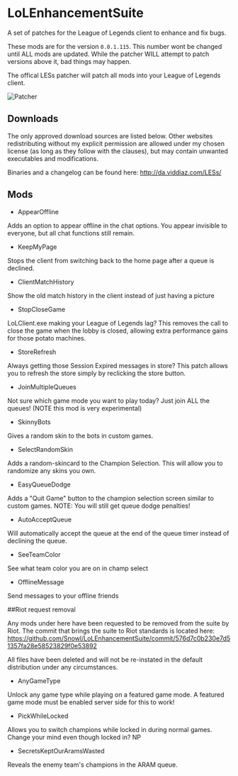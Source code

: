 LoLEnhancementSuite
==================

A set of patches for the League of Legends client to enhance and fix bugs.

These mods are for the version `0.0.1.115`. This number wont be changed until ALL mods are updated. While the patcher WILL attempt to patch versions above it, bad things may happen.

The offical LESs patcher will patch all mods into your League of Legends client.

![Patcher](http://puu.sh/8Qtz3.png)

## Downloads

The only approved download sources are listed below. Other websites redistributing without my explicit permission are allowed under my chosen license (as long as they follow with the clauses), but may contain unwanted executables and modifications.

Binaries and a changelog can be found here: http://da.viddiaz.com/LESs/

## Mods

* AppearOffline

Adds an option to appear offline in the chat options. You appear invisible to everyone, but all chat functions still remain.

* KeepMyPage

Stops the client from switching back to the home page after a queue is declined.

* ClientMatchHistory

Show the old match history in the client instead of just having a picture

* StopCloseGame

LoLClient.exe making your League of Legends lag? This removes the call to close the game when the lobby is closed, allowing extra performance gains for those potato machines.

* StoreRefresh

Always getting those Session Expired messages in store? This patch allows you to refresh the store simply by reclicking the store button.

* JoinMultipleQueues

Not sure which game mode you want to play today? Just join ALL the queues! (NOTE this mod is very experimental)

* SkinnyBots

Gives a random skin to the bots in custom games.

* SelectRandomSkin

Adds a random-skincard to the Champion Selection. This will allow you to randomize any skins you own.

* EasyQueueDodge

Adds a "Quit Game" button to the champion selection screen similar to custom games. NOTE: You will still get queue dodge penalties!

* AutoAcceptQueue

Will automatically accept the queue at the end of the queue timer instead of declining the queue.

* SeeTeamColor

See what team color you are on in champ select

* OfflineMessage

Send messages to your offline friends

##Riot request removal

Any mods under here have been requested to be removed from the suite by Riot. The commit that brings the suite to Riot standards is located here: https://github.com/Snowl/LoLEnhancementSuite/commit/576d7c0b230e7d51357fa28e58523829f0e53892

All files have been deleted and will not be re-instated in the default distribution under any circumstances.

* AnyGameType

Unlock any game type while playing on a featured game mode. A featured game mode must be enabled server side for this to work!

* PickWhileLocked

Allows you to switch champions while locked in during normal games. Change your mind even though locked in? NP

* SecretsKeptOurAramsWasted

Reveals the enemy team's champions in the ARAM queue.
